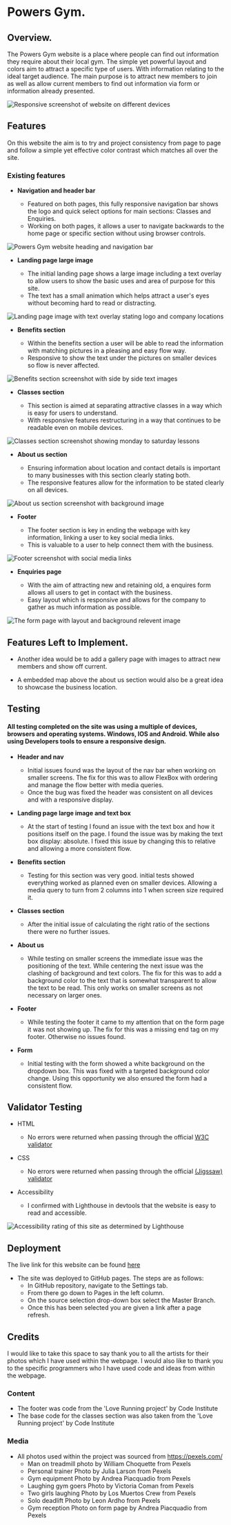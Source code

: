 # Powers Gym.

## Overview.

The Powers Gym website is a place where people can find out information they require about their local gym. The simple yet powerful layout and colors aim to attract a specific type of users. With information relating to the ideal target audience. The main purpose is to attract new members to join as well as allow current members to find out information via form or information already presented.

![Responsive screenshot of website on different devices](assets/images/responsive-screenshot-project1.png)

## Features

On this website the aim is to try and project consistency from page to page and follow a simple yet effective color contrast which matches all over the site. 

### Existing features

- **Navigation and header bar**

    * Featured on both pages, this fully responsive navigation bar shows the logo and quick select options for main sections: Classes and Enquiries.
    * Working on both pages, it allows a user to navigate backwards to the home page or specific section without using browser controls.

![Powers Gym website heading and navigation bar](assets/images/powers-gym-heading.png)

- **Landing page large image**
    
    * The initial landing page shows a large image including a text overlay to allow users to show the basic uses and area of purpose for this site.
    * The text has a small animation which helps attract a user's eyes without becoming hard to read or distracting.

![Landing page image with text overlay stating logo and company locations](assets/images/landing-page-image.png)

- **Benefits section**

    * Within the benefits section a user will be able to read the information with matching pictures in a pleasing and easy flow way.
    * Responsive to show the text under the pictures on smaller devices so flow is never affected.

![Benefits section screenshot with side by side text images](assets/images/benefits-section-screenshot.png)

- **Classes section**

    * This section is aimed at separating attractive classes in a way which is easy for users to understand.
    * With responsive features restructuring in a way that continues to be readable even on mobile devices.

![Classes section screenshot showing monday to saturday lessons](assets/images/classes-screenshot.png)

- **About us section**

    * Ensuring information about location and contact details is important to many businesses with this section clearly stating both.
    * The responsive features allow for the information to be stated clearly on all devices.

![About us section screenshot with background image](assets/images/about-section.png)

- **Footer**

    * The footer section is key in ending the webpage with key information, linking a user to key social media links.
    * This is valuable to a user to help connect them with the business.

![Footer screenshot with social media links](assets/images/footer-section.png)

- **Enquiries page**

    * With the aim of attracting new and retaining old, a enquires form allows all users to get in contact with the business.
    * Easy layout which is responsive and allows for the company to gather as much information as possible.

![The form page with layout and background relevent image](assets/images/form-page-screenshot.png)

## Features Left to Implement.

- Another idea would be to add a gallery page with images to attract new members and show off current.

- A embedded map above the about us section would also be a great idea to showcase the business location.

## Testing

#### All testing completed on the site was using a multiple of devices, browsers and operating systems. Windows, IOS and Android. While also using Developers tools to ensure a responsive design.

- **Header and nav**

    * Initial issues found was the layout of the nav bar when working on smaller screens. The fix for this was to allow FlexBox with ordering and manage the flow better with media queries.
    * Once the bug was fixed the header was consistent on all devices and with a responsive display.

- **Landing page large image and text box**

    * At the start of testing I found an issue with the text box and how it positions itself on the page. I found the issue was by making the text box display: absolute. I fixed this issue by changing this to relative and allowing a more consistent flow.

- **Benefits section**

    * Testing for this section was very good. initial tests showed everything worked as planned even on smaller devices. Allowing a media query to turn from 2 columns into 1 when screen size required it.

- **Classes section**

    * After the initial issue of calculating the right ratio of the sections there were no further issues.

- **About us**

    * While testing on smaller screens the immediate issue was the positioning of the text. While centering the next issue was the clashing of background and text colors. The fix for this was to add a background color to the text that is somewhat transparent to allow the text to be read. This only works on smaller screens as not necessary on larger ones.

- **Footer**

    * While testing the footer it came to my attention that on the form page it was not showing up. The fix for this was a missing end tag on my footer. Otherwise no issues found.

- **Form**

    * Initial testing with the form showed a white background on the dropdown box. This was fixed with a targeted background color change. Using this opportunity we also ensured the form had a consistent flow.

## Validator Testing

- HTML
    * No errors were returned when passing through the official [W3C validator](https://validator.w3.org/nu/?doc=https%3A%2F%2Fjoshsandhu.github.io%2FProject_1%2F)

- CSS 
    * No errors were returned when passing through the official [(Jigssaw) validator](https://jigsaw.w3.org/css-validator/validator)

- Accessibility
    * I confirmed with Lighthouse in devtools that the website is easy to read and accessible.

![Accessibility rating of this site as determined by Lighthouse](assets/images/lighthouse-report.png)

## Deployment

The live link for this website can be found [here](https://joshsandhu.github.io/Project_1/)

- The site was deployed to GitHub pages. The steps are as follows:
    * In GitHub repository, navigate to the Settings tab.
    * From there go down to Pages in the left column.
    * On the source selection drop-down box select the Master Branch.
    * Once this has been selected you are given a link after a page refresh.

## Credits

I would like to take this space to say thank you to all the artists for their photos which I have used within the webpage. I would also like to thank you to the specific programmers who I have used code and ideas from within the webpage.

### Content

- The footer was code from the 'Love Running project' by Code Institute 
- The base code for the classes section was also taken from the 'Love Running project' by Code Institute 

### Media

- All photos used within the project was sourced from https://pexels.com/ 
    * Man on treadmill photo by William Choquette from Pexels
    * Personal trainer Photo by Julia Larson from Pexels
    * Gym equipment Photo by Andrea Piacquadio from Pexels
    * Laughing gym goers Photo by Victoria Coman from Pexels
    * Two girls laughing Photo by Los Muertos Crew from Pexels
    * Solo deadlift Photo by Leon Ardho from Pexels
    * Gym reception Photo on form page by Andrea Piacquadio from Pexels

